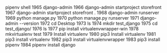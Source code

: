 pipenv shell
 1965  django-admin
 1966  django-admin startproject storefront
 1967  django-admin startproject storefront .
 1968  django-admin runserver
 1969  python manage.py
 1970  python manage.py runserver
 1971  django-admin --version
 1972  cd Desktop
 1973  ls
 1974  mkdir test_django
 1975  cd test_django/
 1976  ls
 1977  pip install virtualenvwrapper-win
 1978  mkvirtualenv test
 1979  Install virtualenv
 1980  pip3 Install virtualenv
 1981  pip3 install virtualenv
 1982  pip3 install virtualenvwrapper
 1983  pip3 install pipenv
 1984  pipenv install django 
